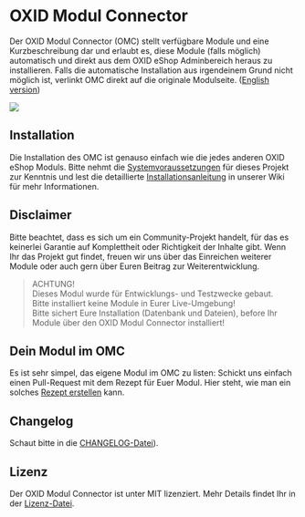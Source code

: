 # OXID Modul Connector

Der OXID Modul Connector (OMC) stellt verfügbare Module und eine Kurzbeschreibung dar und erlaubt es, diese Module (falls möglich) automatisch und direkt aus dem OXID eShop Adminbereich heraus zu installieren. Falls die automatische Installation aus irgendeinem Grund nicht möglich ist, verlinkt OMC direkt auf die originale Modulseite. ([English version](https://github.com/OXIDprojects/OXID-Module-Connector/wiki))

![](https://github.com/OXIDprojects/OXID-Module-Connector/blob/module/screenshot_omc.png)

## Installation

Die Installation des OMC ist genauso einfach wie die jedes anderen OXID eShop Moduls. Bitte nehmt die [Systemvoraussetzungen](https://github.com/OXIDprojects/OXID-Module-Connector/wiki/Systemvoraussetzungen) für dieses Projekt zur Kenntnis und lest die detaillierte [Installationsanleitung](https://github.com/OXIDprojects/OXID-Module-Connector/wiki/Installation-(DE)) in unserer Wiki für mehr Informationen. 

## Disclaimer

Bitte beachtet, dass es sich um ein Community-Projekt handelt, für das es keinerlei Garantie auf Komplettheit oder Richtigkeit der Inhalte gibt. Wenn Ihr das Projekt gut findet, freuen wir uns über das Einreichen weiterer Module oder auch gern über Euren Beitrag zur Weiterentwicklung.

> ACHTUNG! <br>
> Dieses Modul wurde für Entwicklungs- und Testzwecke gebaut.<br>Bitte installiert keine Module in Eurer Live-Umgebung!<br>Bitte sichert Eure Installation (Datenbank und Dateien), before Ihr Module über den OXID Modul Connector installiert!

## Dein Modul im OMC

Es ist sehr simpel, das eigene Modul im OMC zu listen: Schickt uns einfach einen Pull-Request mit dem Rezept für Euer Modul. Hier steht, wie man ein solches [Rezept erstellen](https://github.com/OXIDprojects/OXID-Module-Connector/wiki/Dein-Modul-im-OMC) kann.

## Changelog

Schaut bitte in die [CHANGELOG-Datei](https://github.com/OXIDprojects/OXID-Module-Connector/blob/module/CHANGELOG.md)).

## Lizenz
Der OXID Modul Connector ist unter MIT lizenziert. Mehr Details findet Ihr in der [Lizenz-Datei](https://github.com/OXIDprojects/OXID-Module-Connector/blob/recipes/LICENSE).
